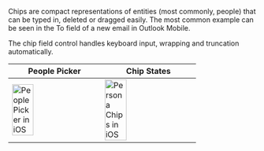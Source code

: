 Chips are compact representations of entities (most commonly, people) that can be typed in, deleted or dragged easily. The most common example can be seen in the To field of a new email in Outlook Mobile.

The chip field control handles keyboard input, wrapping and truncation automatically.

| People Picker                                                                                                                                                               | Chip States                                                                                                                                                                 |
| --------------------------------------------------------------------------------------------------------------------------------------------------------------------------- | --------------------------------------------------------------------------------------------------------------------------------------------------------------------------- |
| <img src="https://static2.sharepointonline.com/files/fabric/fabric-website/images/controls/ios/persona/badgeexamples.png" alt="People Picker in iOS" style="width: 50%;" /> | <img src="https://static2.sharepointonline.com/files/fabric/fabric-website/images/controls/ios/persona/badgevariants.png" alt="Persona Chips in iOS" style="width: 50%;" /> |

